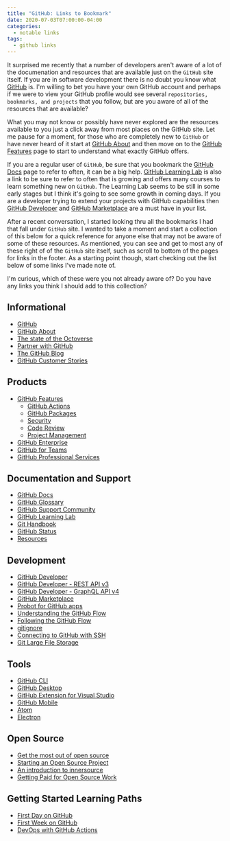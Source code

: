 ```yaml
---
title: "GitHub: Links to Bookmark"
date: 2020-07-03T07:00:00-04:00
categories:
  - notable links
tags:
  - github links
---
```


It surprised me recently that a number of developers aren't aware of a lot of the documenation and resources that are available just on the `GitHub` site itself. If you are in software development there is no doubt you know what [GitHub](https://github.com/) is. I'm willing to bet you have your own GitHub account and perhaps if we were to view your GitHub profile would see several `repositories, bookmarks, and projects` that you follow, but are you aware of all of the resources that are available?

What you may not know or possibly have never explored are the resources available to you just a click away from most places on the GitHub site. Let me pause for a moment, for those who are completely new to `GitHub` or have never heard of it start at [GitHub About](https://github.com/about) and then move on to the [GitHub Features](https://github.com/features) page to start to understand what exactly GitHub offers. 

If you are a regular user of `GitHub`, be sure that you bookmark the [GitHub Docs](https://docs.github.com/en) page to refer to often, it can be a big help. [GitHub Learning Lab](https://lab.github.com/) is also a link to be sure to refer to often that is growing and offers many courses to learn something new on `GitHub`. The Learning Lab seems to be still in some early stages but I think it's going to see some growth in coming days. If you are a developer trying to extend your projects with GitHub capabilities then [GitHub Developer](https://developer.github.com/) and [GitHub Marketplace](https://github.com/marketplace) are a must have in your list.

After a recent conversation, I started looking thru all the bookmarks I had that fall under `GitHub` site. I wanted to take a moment and start a collection of this below for a quick reference for anyone else that may not be aware of some of these resources. As mentioned, you can see and get to most any of these right of of the `GitHub` site itself, such as scroll to bottom of the pages for links in the footer. As a starting point though, start checking out the list below of some links I've made note of. 

I'm curious, which of these were you not already aware of? Do you have any links you think I should add to this collection?

## Informational

* [GitHub](https://github.com/)
* [GitHub About](https://github.com/about)
* [The state of the Octoverse](https://octoverse.github.com/)
* [Partner with GitHub](https://partner.github.com/)
* [The GitHub Blog](https://github.blog/)
* [GitHub Customer Stories](https://github.com/customer-stories?type=enterprise)

## Products

* [GitHub Features](https://github.com/features)
  * [GitHub Actions](https://github.com/features/actions/)
  * [GitHub Packages](https://github.com/features/packages)
  * [Security](https://github.com/features/security)
  * [Code Review](https://github.com/features/code-review/)
  * [Project Management](https://github.com/features/project-management/)
* [GitHub Enterprise](https://github.com/enterprise)
* [GitHub for Teams](https://github.com/team)
* [GitHub Professional Services](https://services.github.com/)

## Documentation and Support

* [GitHub Docs](https://docs.github.com/en)
* [GitHub Glossary](https://docs.github.com/en/github/getting-started-with-github/github-glossary)
* [GitHub Support Community](https://github.community/)
* [GitHub Learning Lab](https://lab.github.com/)
* [Git Handbook](https://guides.github.com/introduction/git-handbook/)
* [GitHub Status](https://www.githubstatus.com/)
* [Resources](https://resources.github.com/)

## Development

* [GitHub Developer](https://developer.github.com/)
* [GitHub Developer - REST API v3](https://developer.github.com/v3/)
* [GitHub Developer - GraphQL API v4](https://developer.github.com/v4/)
* [GitHub Marketplace](https://github.com/marketplace)
* [Probot for GitHub apps](https://probot.github.io/)
* [Understanding the GitHub Flow](https://guides.github.com/introduction/flow/)
* [Following the GitHub Flow](https://docs.github.com/en/github/collaborating-with-issues-and-pull-requests/github-flow#following-the-github-flow)
* [gitignore](https://github.com/github/gitignore)
* [Connecting to GitHub with SSH](https://docs.github.com/en/github/authenticating-to-github/connecting-to-github-with-ssh)
* [Git Large File Storage](https://git-lfs.github.com/)

## Tools

* [GitHub CLI](https://github.com/cli/cli)
* [GitHub Desktop](https://desktop.github.com/)
* [GitHub Extension for Visual Studio](https://visualstudio.github.com/)
* [GitHub Mobile](https://github.com/mobile/)
* [Atom](https://atom.io/)
* [Electron](https://www.electronjs.org/)

## Open Source

* [Get the most out of open source](https://github.com/open-source)
* [Starting an Open Source Project](https://opensource.guide/starting-a-project/)
* [An introduction to innersource](https://resources.github.com/whitepapers/introduction-to-innersource/)
* [Getting Paid for Open Source Work](https://opensource.guide/getting-paid/)

## Getting Started Learning Paths

* [First Day on GitHub](https://lab.github.com/githubtraining/first-day-on-github)
* [First Week on GitHub](https://lab.github.com/githubtraining/first-week-on-github)
* [DevOps with GitHub Actions](https://lab.github.com/githubtraining/devops-with-github-actions)
